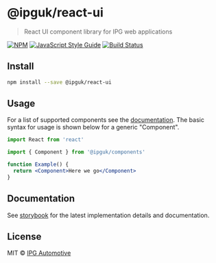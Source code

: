 # @ipguk/react-ui

> React UI component library for IPG web applications

[![NPM](https://img.shields.io/npm/v/@ipguk/components.svg)](https://www.npmjs.com/package/@ipguk/components) [![JavaScript Style Guide](https://img.shields.io/badge/code_style-standard-brightgreen.svg)](https://standardjs.com) [![Build Status](https://github.com/IPG-Automotive-UK/components/workflows/Tests/badge.svg)](https://github.com/IPG-Automotive-UK/components/actions)

## Install

```bash
npm install --save @ipguk/react-ui
```

## Usage

For a list of supported components see the [documentation](https://ipguk-react-ui.netlify.app/). The basic syntax for usage is shown below for a generic "Component".

```jsx
import React from 'react'

import { Component } from '@ipguk/components'

function Example() {
  return <Component>Here we go</Component>
}
```

## Documentation

See [storybook](https://ipguk-react-ui.netlify.app/) for the latest implementation details and documentation.

## License

MIT © [IPG Automotive](https://ipg-automotive.com/)
